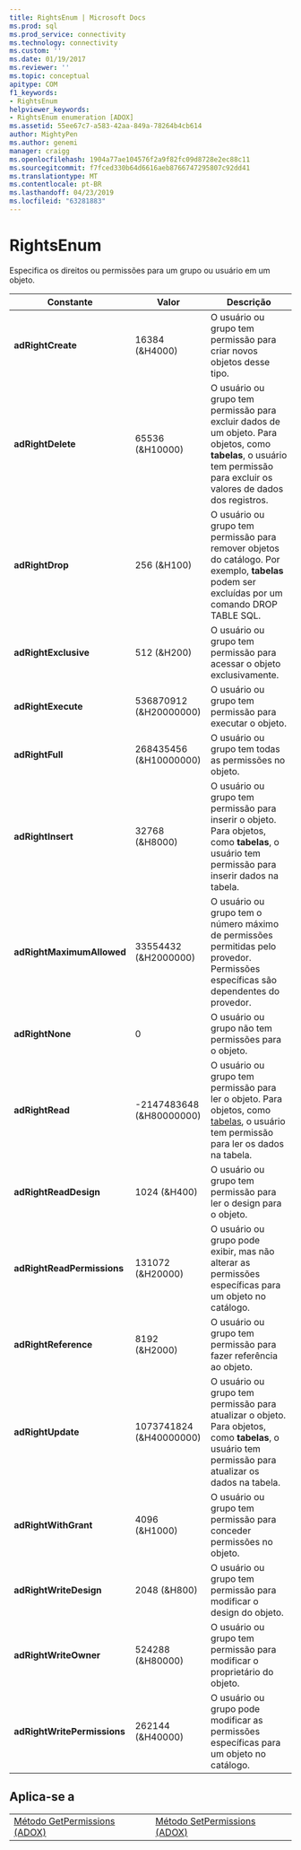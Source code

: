 ```yaml
---
title: RightsEnum | Microsoft Docs
ms.prod: sql
ms.prod_service: connectivity
ms.technology: connectivity
ms.custom: ''
ms.date: 01/19/2017
ms.reviewer: ''
ms.topic: conceptual
apitype: COM
f1_keywords:
- RightsEnum
helpviewer_keywords:
- RightsEnum enumeration [ADOX]
ms.assetid: 55ee67c7-a583-42aa-849a-78264b4cb614
author: MightyPen
ms.author: genemi
manager: craigg
ms.openlocfilehash: 1904a77ae104576f2a9f82fc09d8728e2ec88c11
ms.sourcegitcommit: f7fced330b64d6616aeb8766747295807c92dd41
ms.translationtype: MT
ms.contentlocale: pt-BR
ms.lasthandoff: 04/23/2019
ms.locfileid: "63281883"
---
```

# <a name="rightsenum"></a>RightsEnum
Especifica os direitos ou permissões para um grupo ou usuário em um objeto.  
  
|Constante|Valor|Descrição|  
|--------------|-----------|-----------------|  
|**adRightCreate**|16384 (&H4000)|O usuário ou grupo tem permissão para criar novos objetos desse tipo.|  
|**adRightDelete**|65536 (&H10000)|O usuário ou grupo tem permissão para excluir dados de um objeto. Para objetos, como **tabelas**, o usuário tem permissão para excluir os valores de dados dos registros.|  
|**adRightDrop**|256 (&H100)|O usuário ou grupo tem permissão para remover objetos do catálogo. Por exemplo, **tabelas** podem ser excluídas por um comando DROP TABLE SQL.|  
|**adRightExclusive**|512 (&H200)|O usuário ou grupo tem permissão para acessar o objeto exclusivamente.|  
|**adRightExecute**|536870912 (&H20000000)|O usuário ou grupo tem permissão para executar o objeto.|  
|**adRightFull**|268435456 (&H10000000)|O usuário ou grupo tem todas as permissões no objeto.|  
|**adRightInsert**|32768 (&H8000)|O usuário ou grupo tem permissão para inserir o objeto. Para objetos, como **tabelas**, o usuário tem permissão para inserir dados na tabela.|  
|**adRightMaximumAllowed**|33554432 (&H2000000)|O usuário ou grupo tem o número máximo de permissões permitidas pelo provedor. Permissões específicas são dependentes do provedor.|  
|**adRightNone**|0|O usuário ou grupo não tem permissões para o objeto.|  
|**adRightRead**|-2147483648 (&H80000000)|O usuário ou grupo tem permissão para ler o objeto. Para objetos, como [tabelas](../../../ado/reference/adox-api/table-object-adox.md), o usuário tem permissão para ler os dados na tabela.|  
|**adRightReadDesign**|1024 (&H400)|O usuário ou grupo tem permissão para ler o design para o objeto.|  
|**adRightReadPermissions**|131072 (&H20000)|O usuário ou grupo pode exibir, mas não alterar as permissões específicas para um objeto no catálogo.|  
|**adRightReference**|8192 (&H2000)|O usuário ou grupo tem permissão para fazer referência ao objeto.|  
|**adRightUpdate**|1073741824 (&H40000000)|O usuário ou grupo tem permissão para atualizar o objeto. Para objetos, como **tabelas**, o usuário tem permissão para atualizar os dados na tabela.|  
|**adRightWithGrant**|4096 (&H1000)|O usuário ou grupo tem permissão para conceder permissões no objeto.|  
|**adRightWriteDesign**|2048 (&H800)|O usuário ou grupo tem permissão para modificar o design do objeto.|  
|**adRightWriteOwner**|524288 (&H80000)|O usuário ou grupo tem permissão para modificar o proprietário do objeto.|  
|**adRightWritePermissions**|262144 (&H40000)|O usuário ou grupo pode modificar as permissões específicas para um objeto no catálogo.|  
  
## <a name="applies-to"></a>Aplica-se a  
  
|||  
|-|-|  
|[Método GetPermissions (ADOX)](../../../ado/reference/adox-api/getpermissions-method-adox.md)|[Método SetPermissions (ADOX)](../../../ado/reference/adox-api/setpermissions-method-adox.md)|
